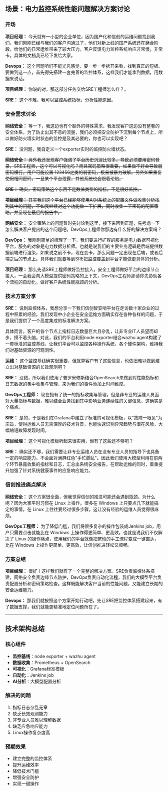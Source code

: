 
## 场景：电力监控系统性能问题解决方案讨论

### 开场

**项目经理：** 今天就有一小型的企业单位，因为国产化和信创的运维问题找到我们，我们刚刚已经与我们的客户沟通过了，他们对新上线的国产系统还在磨合阶段，给他们的日常运维带来了较大压力。客户反馈电力监控系统响应非常慢，非常卡。具体的文档我已经下发给大家。

**Devops：** 这个问题咱们不能光凭感觉，要一步一步拆开来看，找到真正的短板。要做到这一点，首先得先搭建一套完善的监控体系，这样我们才能拿到数据，用数据来说话。

**项目经理：** 你说的对，那这部分任务交给SRE工程师怎么样？。

**SRE：** 这个不难，我可以监控系统指标，分析性能原因。

### 安全需求讨论

**网络安全：** 等一下，我这边也有个额外的特殊需求，我发现客户这边没有整套的安全体系，为了防止出其不意的流量，我们必须把安全防护下沉到每个节点上，所以做好防火墙实时状态的监控是及其必要的，你也可以实现吧？

**SRE：** 没问题，我自定义一个exporter实时的监控防火墙状态。

~~**网络安全：** 另外我还发现客户强调了平台历史沉淀比较多，导致必须要用密码登录，SRE工程师，这个可以可视化吗？而且密码策略很重要，如果做不好会导致弱密码横行，用户可能设置 123456之类的弱密码，极易被暴力破解。另外如果重复使用相同密码，一旦某个平台泄露，其他系统也会跟着沦陷。~~

~~**SRE：** 确实，密码策略这个东西不是数值类型的指标，不是很好监控。~~

~~**项目经理：** 其实我们这个平台已经能够使用AI对系统上的配置文件做收集分析找到其中的问题，不如我继续对这个功能做一下扩展，同时收集一下密码的配置策略，并呈现在最后的报告中。~~

**网络安全：** 安全策略上的问题暂时先讨论到这里，接下来回到正题，先考虑一下怎么解决客户提出的这个问题吧。DevOps工程师你那边有什么好的解决方案吗？

**DevOps：** 我刚刚简单的梳理了一下，我们要进行扩容的服务是电力数据可视化平台，服务的对象是电力数据分析师。也就是说我们的主要业务逻辑是后端提供数据前端进行渲染，如果说之前不卡，现在变卡，那么问题一定出现在后端，或者后端之后的节点上。具体我们就要等到SRE把监控覆盖到平台才能做更具体的分析。

**项目经理：** 那么先请SRE工程师做好监控接入，安全工程师做好平台的边缘节点接入，一会我会向大模型提供密码策略的上下文，DevOps工程师那请你先协助各个流程的自动化，做好客户系统性能瓶颈的分析。

### 技术方案分享

**SRE：** 说到监控体系，我想分享一下我们信创智安哨平台在走访数十家企业的过程中积累的经验。我们发现中小企业在安全运维方面确实存在各种各样的问题，于是我们提供了一个高度集成的标准解决方案。

具体而言，客户的各个节点上指标日志数量巨大且杂乱，让非专业IT人员望而却步，摸不着头脑。对此，我们的平台利用node exporter结合wazhu agent构建了一套标准的监控基线，让我们平台可以监控各种操作系统，各个硬件架构，维持我们对基础资源的可观测性。

**运维：** 这个监控基线确实很重要，但就算客户有了这些信息，也依旧难以做到建立出对基础资源的长效观测吧？

**SRE：** 没错，所以我们使用了普罗米修斯结合OpenSearch来做到对性能指标和日志数据的集中收集与管理，来为我们的事件添加上时间维度。

**DevOps工程师：** 现在拥有了统一的指标收集与管理，但是非专业的运维人员面对大量指标与数据，难以结合业务找到其中影响业务连续性的关键信息，这确实是个痛点。

**SRE：** 是的，于是我们在Grafana中建立了标准的可视化模板，以"故障一眼见"为宗旨，使得运维人员无需深厚的技术背景，也能快速识别异常趋势与潜在风险，大幅缩短故障发现时间。

**项目经理：** 这个可视化模板听起来很实用，但有了这些还不够吧？

**SRE：** 确实还不够，我们需要让非专业运维人员在没有专业人员的指导下也具备一定的响应能力，不会面对满屏红色"手忙脚乱"。因此我们使用大模型利用在前两个环节暴露收集的指标和日志，汇总出系统安全报告，在帮助运维的同时，着重提升加强了针对系统健康事件的应急响应能力。

### 信创推进痛点解决

**网络安全：** 这个方案很全面，但我觉得信创的推进可能还会遇到瓶颈。为什么呢？因为大家平时习惯在 Linux 上操作。很多在 Windows 上只要点几下就能搞定的事情，在 Linux 上往往要经过很多步骤，这让没有经验的运维人员觉得很麻烦。

**DevOps工程师：** 为了降低门槛，我们将很多复杂的操作包装成Jenkins job，用户只需要点击就能比在 Windows 上操作得更简单、更高效。也就是说我们不仅解决了 Linux 的操作痛点，使用我们的平台就像把繁琐的手工流程变成一键直达，比在 Windows 上操作更简单、更高效，让信创推进轻松又顺畅。

### 方案总结

**项目经理：** 很好！这样我们就有了一个完整的解决方案。SRE负责监控体系搭建，网络安全负责边缘节点防护，DevOps负责自动化流程，我们的大模型平台负责配置分析和密码策略检查。这样既能解决客户当前的性能问题，又能建立长期的安全运维能力。

**Devops：** 那我们就按照这个方案开始行动吧，先让SRE把监控体系搭建起来，有了数据支撑，我们就能更精准地定位问题所在了。

---

## 技术架构总结

### 核心组件
- **监控基线**：node exporter + wazhu agent
- **数据收集**：Prometheus + OpenSearch
- **可视化**：Grafana标准模板
- **自动化**：Jenkins job
- **AI分析**：大模型配置分析

### 解决的问题
1. 指标日志杂乱无章
2. 缺乏长效观测能力
3. 非专业人员难以理解数据
4. 缺乏应急响应能力
5. Linux操作复杂度高

### 预期效果
- 建立完整的监控体系
- 提升运维效率
- 降低技术门槛
- 增强安全防护
- 实现一键操作
